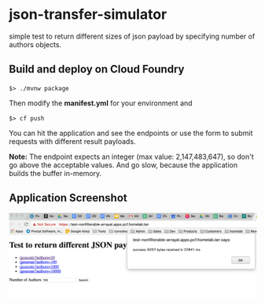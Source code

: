 # json-transfer-simulator

simple test to return different sizes of json  payload by specifying number of authors objects.

## Build and deploy on Cloud Foundry

```
$> ./mvnw package
```

Then modify the **manifest.yml** for your environment and

```
$> cf push
```

You can hit the application and see the endpoints or use the form to submit requests with different result payloads.

**Note:** The endpoint expects an integer (max value: 2,147,483,647), so don't go above the acceptable values. And go slow, because the application builds the buffer in-memory.

## Application Screenshot

![screenshot](screenshot.png)
